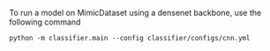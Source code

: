 To run a model on MimicDataset using a densenet backbone, use the following command
```
python -m classifier.main --config classifier/configs/cnn.yml
```
